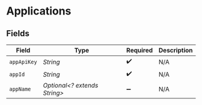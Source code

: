 # Applications


## Fields

| Field                        | Type                         | Required                     | Description                  |
| ---------------------------- | ---------------------------- | ---------------------------- | ---------------------------- |
| `appApiKey`                  | *String*                     | :heavy_check_mark:           | N/A                          |
| `appId`                      | *String*                     | :heavy_check_mark:           | N/A                          |
| `appName`                    | *Optional<? extends String>* | :heavy_minus_sign:           | N/A                          |